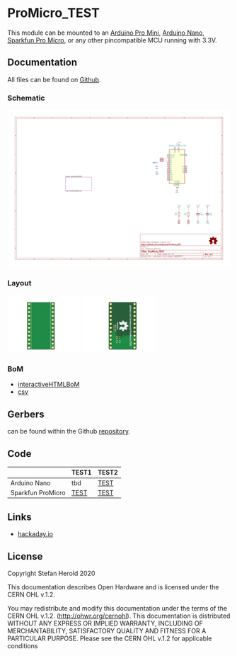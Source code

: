 # ProMicro_TEST
This module can be mounted to an [Arduino Pro Mini](https://www.sparkfun.com/products/11113), [Arduino Nano](https://store.arduino.cc/arduino-nano), [Sparkfun Pro Micro](https://www.sparkfun.com/products/12587), or any other pincompatible MCU running with 3.3V.


## Documentation
All files can be found on [Github](https://github.com/nerdyscout/ProMicro/tree/master/TEST).


### Schematic
[![ProMicro_TEST-Schematic](docs/ProMicro_TEST-Schematic.svg)](docs/ProMicro_TEST-Schematic.pdf)


### Layout
<a href="docs/ProMicro_TEST-Board_top.pdf"><img src="docs/img/ProMicro_TEST-Board_top.svg" alt="ProMicro_TEST-Board_top" width="33%"/></a>
<a href="docs/ProMicro_TEST-Board_bottom.pdf"><img src="docs/img/ProMicro_TEST-Board_bottom.svg" alt="ProMicro_TEST-Board_bottom" width="33%"/></a>


### BoM
  * [interactiveHTMLBoM](https://nerdyscout.github.io/ProMicro/TEST/docs/BOM/ProMicro_TEST.html)
  * [csv](docs/gerbers/ProMicro_TEST.csv)


## Gerbers
can be found within the Github [repository](gerbers).


## Code
| | TEST1 | TEST2 |
| --- | --- | --- |
| Arduino Nano | tbd | [TEST](examples/Arduino_Nano_TEST/Arduino_Nano_TEST.ino) |
| Sparkfun ProMicro | [TEST](examples/Sparkfun_ProMicro_TEST/Sparkfun_ProMicro_TEST.ino) | [TEST](examples/Sparkfun_ProMicro_TEST/Sparkfun_ProMicro_TEST.ino) |


## Links
  * [hackaday.io](https://hackaday.io/project/171898-promicro)


## License
Copyright Stefan Herold 2020

This documentation describes Open Hardware and is licensed under the CERN OHL v.1.2.

You may redistribute and modify this documentation under the terms of the CERN OHL v.1.2. (http://ohwr.org/cernohl). This documentation is distributed WITHOUT ANY EXPRESS OR IMPLIED WARRANTY, INCLUDING OF MERCHANTABILITY, SATISFACTORY QUALITY AND FITNESS FOR A PARTICULAR PURPOSE. Please see the CERN OHL v.1.2 for applicable conditions
